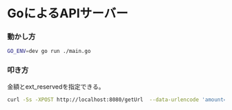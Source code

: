 # GoによるAPIサーバー

### 動かし方

```bash
GO_ENV=dev go run ./main.go
```

### 叩き方

金額とext_reservedを指定できる。

```bash
curl -Ss -XPOST http://localhost:8080/getUrl  --data-urlencode 'amount=10' --data-urlencode 'ext_reserved=0x0000000000000000000000000000000000000000000000000000000000000003'
```